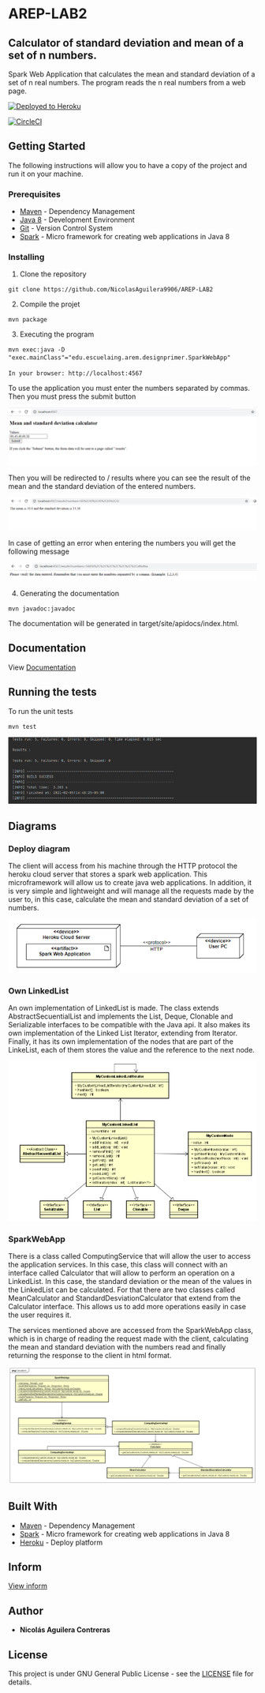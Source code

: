 # AREP-LAB2
## Calculator of standard deviation and mean of a set of n numbers.

Spark Web Application that calculates the mean and standard deviation of a set of n real numbers.
The program reads the n real numbers from a web page.

[![Deployed to Heroku](https://www.herokucdn.com/deploy/button.png)](https://murmuring-wildwood-50150.herokuapp.com/)

[![CircleCI](https://circleci.com/gh/NicolasAguilera9906/AREP-LAB2.svg?style=svg)](https://app.circleci.com/pipelines/github/NicolasAguilera9906/AREP-LAB2)

## Getting Started

The following instructions will allow you to have a copy of the project and run it on your machine.

### Prerequisites

* [Maven](https://maven.apache.org/) - Dependency Management
* [Java 8](https://www.oracle.com/co/java/technologies/javase/javase-jdk8-downloads.html) -  Development Environment 
* [Git](https://git-scm.com/) - Version Control System
* [Spark](http://sparkjava.com/) - Micro framework for creating web applications in Java 8

### Installing

1. Clone the repository

```
git clone https://github.com/NicolasAguilera9906/AREP-LAB2
```

2. Compile the projet

```
mvn package
```

3. Executing the program

```
mvn exec:java -D "exec.mainClass"="edu.escuelaing.arem.designprimer.SparkWebApp"

In your browser: http://localhost:4567
```
To use the application you must enter the numbers separated by commas. Then you must press the submit button

![app](resources/img/inputpage.png)

Then you will be redirected to / results where you can see the result of the mean and the standard deviation of the entered numbers.

![app](resources/img/resultspage.png)

In case of getting an error when entering the numbers you will get the following message

![app](resources/img/exceptionpage.png)

4. Generating the documentation

```
mvn javadoc:javadoc
```

The documentation will be generated in target/site/apidocs/index.html.

## Documentation

View [Documentation](https://nicolasaguilera9906.github.io/AREP-LAB2/)

## Running the tests

To run the unit tests

```
mvn test
```
![](resources/img/tests.png)

## Diagrams

### Deploy diagram

The client will access from his machine through the HTTP protocol the heroku cloud server that stores a spark web application. This microframework will allow us to create java web applications. In addition, it is very simple and lightweight and will manage all the requests made by the user to, in this case, calculate the mean and standard deviation of a set of numbers.

![](resources/deploydiagram.png)

### Own LinkedList

An own implementation of LinkedList is made. The class extends AbstractSecuentialList and implements the List, Deque, Clonable and Serializable interfaces to be compatible with the Java api. It also makes its own implementation of the Linked List Iterator, extending from Iterator. Finally, it has its own implementation of the nodes that are part of the LinkeList, each of them stores the value and the reference to the next node.

![](resources/linkedlistdiagram.png)

### SparkWebApp

There is a class called ComputingService that will allow the user to access the application services. In this case, this class will connect with an interface called Calculator that will allow to perform an operation on a LinkedList. In this case, the standard deviation or the mean of the values in the LinkedList can be calculated. For that there are two classes called MeanCalculator and StandardDesviationCalculator that extend from the Calculator interface. This allows us to add more operations easily in case the user requires it.

The services mentioned above are accessed from the SparkWebApp class, which is in charge of reading the request made with the client, calculating the mean and standard deviation with the numbers read and finally returning the response to the client in html format.

![](resources/appdiagram.png)

## Built With

* [Maven](https://maven.apache.org/) - Dependency Management
* [Spark](http://sparkjava.com/) - Micro framework for creating web applications in Java 8
* [Heroku](https://www.heroku.com/platform) - Deploy platform

## Inform

[View inform](https://github.com/NicolasAguilera9906/AREP-LAB2/blob/main/resources/inform.pdf)

## Author

* **Nicolás Aguilera Contreras** 

## License

This project is under GNU General Public License - see the [LICENSE](LICENSE) file for details.
